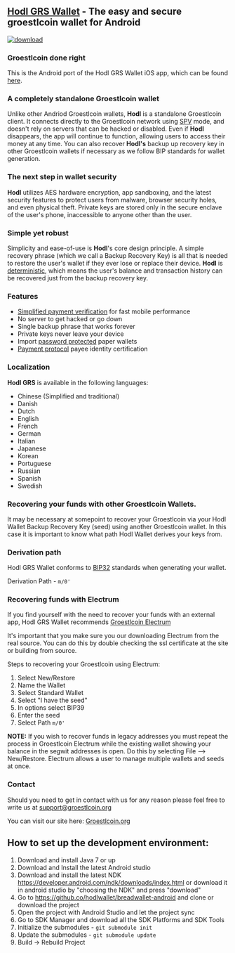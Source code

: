 ## [Hodl GRS Wallet](https://hodlwallet.com/) - The easy and secure groestlcoin wallet for Android

[![download](/images/icon-google-play.png)](https://play.google.com/store/apps/details?id=org.groestlcoin.hodlwallet)

### Groestlcoin done right

This is the Android port of the Hodl GRS Wallet iOS app, which can be found [here](https://github.com/hodlwallet/hodl-wallet-ios).

### A completely standalone Groestlcoin wallet

Unlike other Andriod Groestlcoin wallets, **Hodl** is a standalone Groestlcoin client. It connects directly to the Groestlcoin network using [SPV](https://en.bitcoin.it/wiki/Thin_Client_Security#Header-Only_Clients) mode, and doesn't rely on servers that can be hacked or disabled. Even if **Hodl** disappears, the app will continue to function, allowing users to access their money at any time. You can also recover **Hodl's** backup up recovery key in other Groestlcoin wallets if necessary as we follow BIP standards for wallet generation.

### The next step in wallet security

**Hodl** utilizes AES hardware encryption, app sandboxing, and the latest security features to protect users from malware, browser security holes, and even physical theft. Private keys are stored only in the secure enclave of the user's phone, inaccessible to anyone other than the user.

### Simple yet robust

Simplicity and ease-of-use is **Hodl**'s core design principle. A simple recovery phrase (which we call a Backup Recovery Key) is all that is needed to restore the user's wallet if they ever lose or replace their device. **Hodl** is [deterministic](https://github.com/bitcoin/bips/blob/master/bip-0032.mediawiki), which means the user's balance and transaction history can be recovered just from the backup recovery key.

### Features

- [Simplified payment verification](https://github.com/bitcoin/bips/blob/master/bip-0037.mediawiki) for fast mobile performance
- No server to get hacked or go down
- Single backup phrase that works forever
- Private keys never leave your device
- Import [password protected](https://github.com/bitcoin/bips/blob/master/bip-0038.mediawiki) paper wallets
- [Payment protocol](https://github.com/bitcoin/bips/blob/master/bip-0070.mediawiki) payee identity certification

### Localization

**Hodl GRS** is available in the following languages:

- Chinese (Simplified and traditional)
- Danish
- Dutch
- English
- French
- German
- Italian
- Japanese
- Korean
- Portuguese
- Russian
- Spanish
- Swedish


### Recovering your funds with other Groestlcoin Wallets.

It may be necessary at somepoint to recover your Groestlcoin via your Hodl Wallet Backup Recovery Key (seed) using another Groestlcoin wallet. In this case it is important to know what path Hodl Wallet derives your keys from. 

### Derivation path

Hodl GRS Wallet conforms to [BIP32](https://github.com/bitcoin/bips/blob/master/bip-0032.mediawiki) standards when generating your wallet. 

Derivation Path - `m/0'`

### Recovering funds with Electrum

If you find yourself with the need to recover your funds with an external app, Hodl GRS Wallet recommends [Groestlcoin Electrum](https://www.groestlcoin.org/groestlcoin-electrum-wallet/)

It's important that you make sure you our downloading Electrum from the real source. You can do this by double checking the ssl certificate at the site or building from source.

Steps to recovering your Groestlcoin using Electrum:

1. Select New/Restore
2. Name the Wallet
3. Select Standard Wallet
4. Select "I have the seed"
5. In options select BIP39
6. Enter the seed
7. Select Path `m/0'`

**NOTE:** If you wish to recover funds in legacy addresses you must repeat the process in Groestlcoin Electrum while the existing wallet showing your balance in the segwit addresses is open. Do this by selecting File --> New/Restore. Electrum allows a user to manage multiple wallets and seeds at once. 


### Contact

Should you need to get in contact with us for any reason please feel free to write us at support@groestlcoin.org

You can visit our site here: [Groestlcoin.org](https://www.groestlcoin.org) 


## How to set up the development environment:
1. Download and install Java 7 or up
2. Download and Install the latest Android studio
3. Download and install the latest NDK https://developer.android.com/ndk/downloads/index.html or download it in android studio by "choosing the NDK" and press "download"
4. Go to https://github.co/hodlwallet/breadwallet-android and clone or download the project
5. Open the project with Android Studio and let the project sync
6. Go to SDK Manager and download all the SDK Platforms and SDK Tools
7. Initialize the submodules - <code>git submodule init</code>
8. Update the submodules - <code>git submodule update</code>
9. Build -> Rebuild Project
